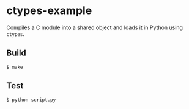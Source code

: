# ctypes-example

Compiles a C module into a shared object and loads it in Python using `ctypes`.

## Build
```console
$ make
```

## Test
```
$ python script.py
```

